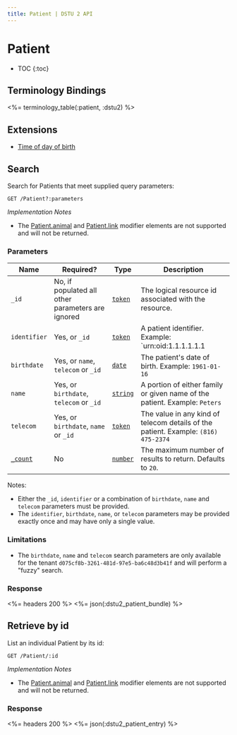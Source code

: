 ```yaml
---
title: Patient | DSTU 2 API
---
```


# Patient

* TOC
{:toc}

## Terminology Bindings

<%= terminology_table(:patient, :dstu2) %>

## Extensions
* [Time of day of birth]

## Search

Search for Patients that meet supplied query parameters:

    GET /Patient?:parameters

_Implementation Notes_

* The [Patient.animal] and [Patient.link] modifier elements are not supported and will not be returned.

### Parameters

 Name         | Required?                                         | Type       | Description
--------------|---------------------------------------------------|------------|-------------------------------------------------------------------------------------
 `_id`        | No, if populated all other parameters are ignored | [`token`]  | The logical resource id associated with the resource.
 `identifier` | Yes, or `_id`                                     | [`token`]  | A patient identifier.  Example: `urn:oid:1.1.1.1.1.1|1022228`
 `birthdate`  | Yes, or `name`, `telecom` or `_id`                | [`date`]   | The patient's date of birth.  Example: `1961-01-16`
 `name`       | Yes, or `birthdate`, `telecom` or `_id`           | [`string`] | A portion of either family or given name of the patient. Example: `Peters`
 `telecom`    | Yes, or `birthdate`, `name` or `_id`              | [`token`]  | The value in any kind of telecom details of the patient. Example: `(816) 475-2374`
 [`_count`]   | No                                                | [`number`] | The maximum number of results to return. Defaults to `20`.

Notes:

- Either the `_id`, `identifier` or a combination of `birthdate`, `name` and `telecom` parameters must be provided.
- The `identifier`, `birthdate`, `name`, or `telecom` parameters may be provided exactly once and may have only a single value.

### Limitations

- The `birthdate`, `name` and `telecom` search parameters are only available for the tenant `d075cf8b-3261-481d-97e5-ba6c48d3b41f` and will perform a "fuzzy" search.


### Response

<%= headers 200 %>
<%= json(:dstu2_patient_bundle) %>

## Retrieve by id

List an individual Patient by its id:

    GET /Patient/:id

_Implementation Notes_

* The [Patient.animal] and [Patient.link] modifier elements are not supported and will not be returned.

### Response

<%= headers 200 %>
<%= json(:dstu2_patient_entry) %>

[Time of day of birth]: http://hl7.org/fhir/DSTU2/extension-patient-birthtime.html
[`token`]: http://hl7.org/fhir/DSTU2/search.html#token
[`date`]: http://hl7.org/fhir/DSTU2/search.html#date
[`string`]: http://hl7.org/fhir/DSTU2/search.html#string
[`_count`]: http://hl7.org/fhir/DSTU2/search.html#count
[`number`]: http://hl7.org/fhir/DSTU2/search.html#number
[Patient.animal]: http://hl7.org/fhir/DSTU2/patient-definitions.html#Patient.animal
[Patient.link]: http://hl7.org/fhir/DSTU2/patient-definitions.html#Patient.link

